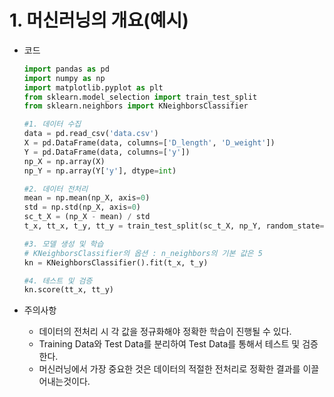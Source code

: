 # 1.  머신러닝의 개요(예시)

- 코드

  ```python
  import pandas as pd
  import numpy as np
  import matplotlib.pyplot as plt
  from sklearn.model_selection import train_test_split
  from sklearn.neighbors import KNeighborsClassifier
  
  #1. 데이터 수집
  data = pd.read_csv('data.csv')
  X = pd.DataFrame(data, columns=['D_length', 'D_weight'])
  Y = pd.DataFrame(data, columns=['y'])
  np_X = np.array(X)
  np_Y = np.array(Y['y'], dtype=int)
  
  #2. 데이터 전처리
  mean = np.mean(np_X, axis=0)
  std = np.std(np_X, axis=0)
  sc_t_X = (np_X - mean) / std
  t_x, tt_x, t_y, tt_y = train_test_split(sc_t_X, np_Y, random_state=10) # 트레이닝 Data와 Test Data 분리
  
  #3. 모델 생성 및 학습
  # KNeighborsClassifier의 옵션 : n_neighbors의 기본 값은 5 
  kn = KNeighborsClassifier().fit(t_x, t_y)
  
  #4. 테스트 및 검증
  kn.score(tt_x, tt_y)
  ```

- 주의사항

  - 데이터의 전처리 시 각 값을 정규화해야 정확한 학습이 진행될 수 있다.
  - Training Data와 Test Data를 분리하여 Test Data를 통해서 테스트 및 검증한다.
  - 머신러닝에서 가장 중요한 것은 데이터의 적절한 전처리로 정확한 결과를 이끌어내는것이다.